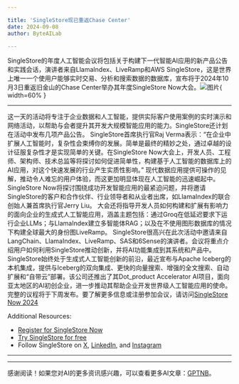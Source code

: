 ```yaml
---

title: 'SingleStore现已重返Chase Center'
date: 2024-09-08
author: ByteAILab

---
```


SingleStore的年度人工智能会议将包括关于构建下一代智能AI应用的新产品公告和实践会话，演讲者来自LlamaIndex、LiveRamp和AWS
SingleStore，这是世界上唯一一个使用户能够实时交易、分析和搜索数据的数据库，宣布将于2024年10月3日重返旧金山的Chase Center举办其年度SingleStore Now大会。![图片](https://ai-techpark.com/wp-content/uploads/2024/09/SingleSto-960x540.jpg){ width=60% }

---
这一天的活动将专注于企业数据和人工智能，提供实际客户使用案例的实时演示和网络活动，以帮助与会者提升其开发大规模智能应用的能力。SingleStore还计划在活动中发布几项产品公告。
SingleStore首席执行官Raj Verma表示：“在企业中扩展人工智能时，复杂性会束缚你的发展。简单是最终的精妙之处，通过卓越的设计征服复杂性才是实现简单的关键。在SingleStore Now大会上，开发人员、工程师、架构师、技术总监等将探讨如何促进简单性，构建基于人工智能的数据库上的AI应用，对这个快速发展的行业产生实质性影响。”
现代数据应用提供可操作的见解，推动令人难忘的用户体验，而这更加明显体现在人工智能的迅速崛起中。SingleStore Now将探讨围绕成功开发智能应用的最紧迫问题，并将邀请SingleStore的客户和合作伙伴、行业领导者和从业者出席，如LlamaIndex的联合创始人兼首席执行官Jerry Liu。
大会还将指导开发人员如何构建和扩展有影响力的面向企业的生成式人工智能应用，涵盖主题包括：通过Groq在低延迟要求下运行企业LLMs；与LlamaIndex建立多智能体RAG；以及在不使用图形数据库的情况下构建全球最大的身份图LiveRamp。
SingleStore很高兴在此次活动中邀请来自LangChain、LlamaIndex、LiveRamp、SAS和6Sense的演讲者。会议将重点介绍用户如何利用SingleStore推动创新，并将AI功能集成到其系统和产品中。
SingleStore始终处于生成式人工智能创新的前沿，最近宣布与Apache Iceberg的本机集成，提供与Iceberg的双向集成、更快的向量搜索、增强的全文搜索、自动扩展和“自带云”部署。该公司还推出了其Dot_product Accelerator AI项目，面向亚太地区的AI初创企业，进一步推动其帮助企业开发世界级人工智能应用的使命。
完整的议程将于下周发布。要了解更多信息或注册参加会议，请访问[SingleStore Now 2024](https://events.singlestore.com/singlestore-now-2024)

Additional Resources:
- [Register for SingleStore Now](https://events.singlestore.com/singlestore-now-2024)
- [Try SingleStore for free](https://events.singlestore.com/singlestore-now-2024)
- Follow SingleStore on [X](#), [LinkedIn](#), and [Instagram](#)

---
---
感谢阅读！如果您对AI的更多资讯感兴趣，可以查看更多AI文章：[GPTNB](https://gptnb.com)。